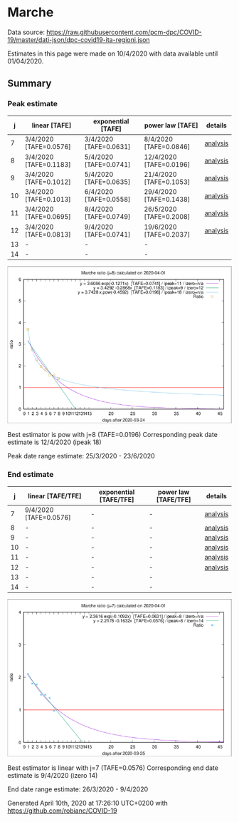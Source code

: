 # Marche


Data source: https://raw.githubusercontent.com/pcm-dpc/COVID-19/master/dati-json/dpc-covid19-ita-regioni.json

Estimates in this page were made on 10/4/2020 with data available until 01/04/2020.


## Summary 

### Peak estimate 
|j|linear [TAFE]|exponential [TAFE]|power law [TAFE]|details|
|---|----|-----------|---------|-------|
|7|3/4/2020 [TAFE=0.0576]|3/4/2020 [TAFE=0.0631]|8/4/2020 [TAFE=0.0846]|[analysis](COVID-19_marche_j7_2020-04-01.md)|
|8|3/4/2020 [TAFE=0.1183]|5/4/2020 [TAFE=0.0741]|12/4/2020 [TAFE=0.0196]|[analysis](COVID-19_marche_j8_2020-04-01.md)|
|9|3/4/2020 [TAFE=0.1012]|5/4/2020 [TAFE=0.0635]|21/4/2020 [TAFE=0.1053]|[analysis](COVID-19_marche_j9_2020-04-01.md)|
|10|3/4/2020 [TAFE=0.1013]|6/4/2020 [TAFE=0.0558]|29/4/2020 [TAFE=0.1438]|[analysis](COVID-19_marche_j10_2020-04-01.md)|
|11|3/4/2020 [TAFE=0.0695]|8/4/2020 [TAFE=0.0749]|26/5/2020 [TAFE=0.2008]|[analysis](COVID-19_marche_j11_2020-04-01.md)|
|12|3/4/2020 [TAFE=0.0813]|9/4/2020 [TAFE=0.0741]|19/6/2020 [TAFE=0.2037]|[analysis](COVID-19_marche_j12_2020-04-01.md)|
|13|-|-|-||
|14|-|-|-||

![best peak estimate](COVID-19_marche_j8_2020-04-01.png)

Best estimator is pow with j=8 (TAFE=0.0196)
Corresponding peak date estimate is 12/4/2020 (ipeak 18)


Peak date range estimate: 25/3/2020 - 23/6/2020

### End estimate 
|j|linear [TAFE/TFE]|exponential [TAFE/TFE]|power law [TAFE/TFE]|details|
|---|----|-----------|---------|-------|
|7|9/4/2020 [TAFE=0.0576]|-|-|[analysis](COVID-19_marche_j7_2020-04-01.md)|
|8|-|-|-|[analysis](COVID-19_marche_j8_2020-04-01.md)|
|9|-|-|-|[analysis](COVID-19_marche_j9_2020-04-01.md)|
|10|-|-|-|[analysis](COVID-19_marche_j10_2020-04-01.md)|
|11|-|-|-|[analysis](COVID-19_marche_j11_2020-04-01.md)|
|12|-|-|-|[analysis](COVID-19_marche_j12_2020-04-01.md)|
|13|-|-|-||
|14|-|-|-||

![best zero estimate](COVID-19_marche_j7_2020-04-01.png)

Best estimator is linear with j=7 (TAFE=0.0576)
Corresponding end date estimate is 9/4/2020 (izero 14)


End date range estimate: 26/3/2020 - 9/4/2020

Generated April 10th, 2020 at 17:26:10 UTC+0200 with https://github.com/robianc/COVID-19
